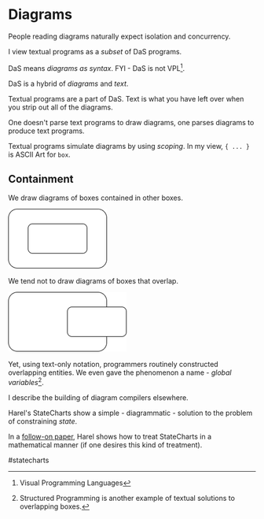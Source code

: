 # Diagrams

People reading diagrams naturally expect isolation and concurrency. 

I view textual programs as a *subset* of DaS programs.  

DaS means *diagrams as syntax*.  FYI - DaS is not VPL[^vpl].

DaS is a hybrid of *diagrams* and *text*.  

Textual programs are a part of DaS.  Text is what you have left over when you strip out all of the diagrams.

One doesn't parse text programs to draw diagrams, one parses diagrams to produce text programs.

Textual programs simulate diagrams by using *scoping*.  In my view, `{ ... }` is ASCII Art for `box`.

## Containment

We draw diagrams of boxes contained in other boxes.

![Containment](resources/containment-containment.png)

We tend not to draw diagrams of boxes that overlap.

![Overlap](resources/containment-overlap.png)

Yet, using text-only notation, programmers routinely constructed overlapping entities.  We even gave the phenomenon a name - *global variables*[^structured].

[^structured]: Structured Programming is another example of textual solutions to overlapping boxes.

[^vpl]: Visual Programming Languages

I describe the building of diagram compilers elsewhere.

Harel's StateCharts show a simple - diagrammatic - solution to the problem of constraining *state*.

In a [follow-on paper](https://www.wisdom.weizmann.ac.il/~harel/SCANNED.PAPERS/SemanticsofStatecharts.pdf), Harel shows how to treat StateCharts in a mathematical manner (if one desires this kind of treatment).

#statecharts 
